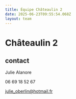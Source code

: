 ```yaml
---
title: Équipe Châteaulin 2
date: 2025-06-23T09:55:54.068Z
layout: team
---
```


# Châteaulin 2



## contact 

Julie Alanore

06 69 18 52 67

julie_oberlin@hotmail.fr

